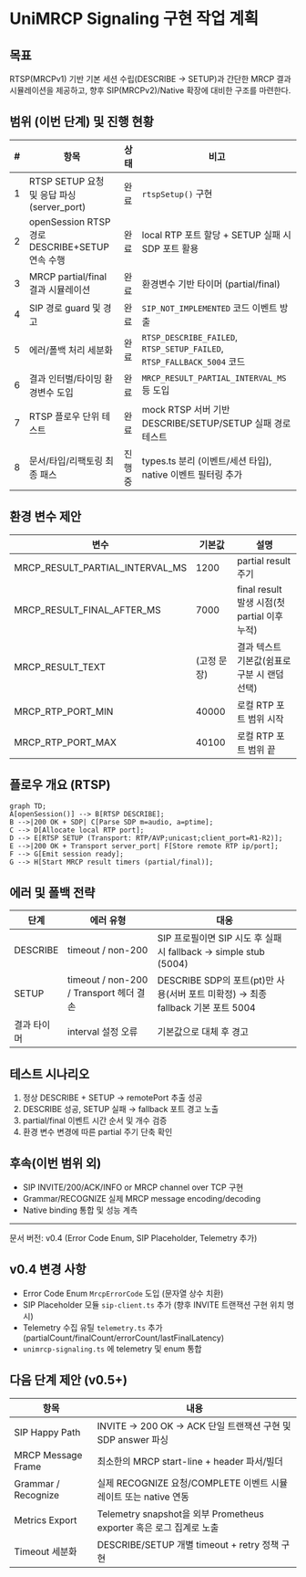 # UniMRCP Signaling 구현 작업 계획

## 목표
RTSP(MRCPv1) 기반 기본 세션 수립(DESCRIBE → SETUP)과 간단한 MRCP 결과 시뮬레이션을 제공하고, 향후 SIP(MRCPv2)/Native 확장에 대비한 구조를 마련한다.

## 범위 (이번 단계) 및 진행 현황
| # | 항목 | 상태 | 비고 |
|---|------|------|------|
| 1 | RTSP SETUP 요청 및 응답 파싱(server_port) | 완료 | `rtspSetup()` 구현 |
| 2 | openSession RTSP 경로 DESCRIBE+SETUP 연속 수행 | 완료 | local RTP 포트 할당 + SETUP 실패 시 SDP 포트 활용 |
| 3 | MRCP partial/final 결과 시뮬레이션 | 완료 | 환경변수 기반 타이머 (partial/final) |
| 4 | SIP 경로 guard 및 경고 | 완료 | `SIP_NOT_IMPLEMENTED` 코드 이벤트 방출 |
| 5 | 에러/폴백 처리 세분화 | 완료 | `RTSP_DESCRIBE_FAILED`, `RTSP_SETUP_FAILED`, `RTSP_FALLBACK_5004` 코드 |
| 6 | 결과 인터벌/타이밍 환경변수 도입 | 완료 | `MRCP_RESULT_PARTIAL_INTERVAL_MS` 등 도입 |
| 7 | RTSP 플로우 단위 테스트 | 완료 | mock RTSP 서버 기반 DESCRIBE/SETUP/SETUP 실패 경로 테스트 |
| 8 | 문서/타입/리팩토링 최종 패스 | 진행중 | types.ts 분리 (이벤트/세션 타입), native 이벤트 필터링 추가 |

## 환경 변수 제안
| 변수 | 기본값 | 설명 |
|------|--------|------|
| MRCP_RESULT_PARTIAL_INTERVAL_MS | 1200 | partial result 주기 |
| MRCP_RESULT_FINAL_AFTER_MS | 7000 | final result 발생 시점(첫 partial 이후 누적) |
| MRCP_RESULT_TEXT | (고정 문장) | 결과 텍스트 기본값(쉼표로 구분 시 랜덤 선택) |
| MRCP_RTP_PORT_MIN | 40000 | 로컬 RTP 포트 범위 시작 |
| MRCP_RTP_PORT_MAX | 40100 | 로컬 RTP 포트 범위 끝 |

## 플로우 개요 (RTSP)
```mermaid
graph TD;
A[openSession()] --> B[RTSP DESCRIBE];
B -->|200 OK + SDP| C[Parse SDP m=audio, a=ptime];
C --> D[Allocate local RTP port];
D --> E[RTSP SETUP (Transport: RTP/AVP;unicast;client_port=R1-R2)];
E -->|200 OK + Transport server_port| F[Store remote RTP ip/port];
F --> G[Emit session ready];
G --> H[Start MRCP result timers (partial/final)];
```

## 에러 및 폴백 전략
| 단계 | 에러 유형 | 대응 |
|------|-----------|------|
| DESCRIBE | timeout / non-200 | SIP 프로필이면 SIP 시도 후 실패 시 fallback → simple stub (5004) |
| SETUP | timeout / non-200 / Transport 헤더 결손 | DESCRIBE SDP의 포트(pt)만 사용(서버 포트 미확정) → 최종 fallback 기본 포트 5004 |
| 결과 타이머 | interval 설정 오류 | 기본값으로 대체 후 경고 |

## 테스트 시나리오
1. 정상 DESCRIBE + SETUP → remotePort 추출 성공
2. DESCRIBE 성공, SETUP 실패 → fallback 포트 경고 노출
3. partial/final 이벤트 시간 순서 및 개수 검증
4. 환경 변수 변경에 따른 partial 주기 단축 확인

## 후속(이번 범위 외)
- SIP INVITE/200/ACK/INFO or MRCP channel over TCP 구현
- Grammar/RECOGNIZE 실제 MRCP message encoding/decoding
- Native binding 통합 및 성능 계측

---
문서 버전: v0.4 (Error Code Enum, SIP Placeholder, Telemetry 추가)

## v0.4 변경 사항
- Error Code Enum `MrcpErrorCode` 도입 (문자열 상수 치환)
- SIP Placeholder 모듈 `sip-client.ts` 추가 (향후 INVITE 트랜잭션 구현 위치 명시)
- Telemetry 수집 유틸 `telemetry.ts` 추가 (partialCount/finalCount/errorCount/lastFinalLatency)
- `unimrcp-signaling.ts` 에 telemetry 및 enum 통합

## 다음 단계 제안 (v0.5+)
| 항목 | 내용 |
|------|------|
| SIP Happy Path | INVITE → 200 OK → ACK 단일 트랜잭션 구현 및 SDP answer 파싱 |
| MRCP Message Frame | 최소한의 MRCP start-line + header 파서/빌더 |
| Grammar / Recognize | 실제 RECOGNIZE 요청/COMPLETE 이벤트 시뮬레이트 또는 native 연동 |
| Metrics Export | Telemetry snapshot을 외부 Prometheus exporter 혹은 로그 집계로 노출 |
| Timeout 세분화 | DESCRIBE/SETUP 개별 timeout + retry 정책 구현 |
